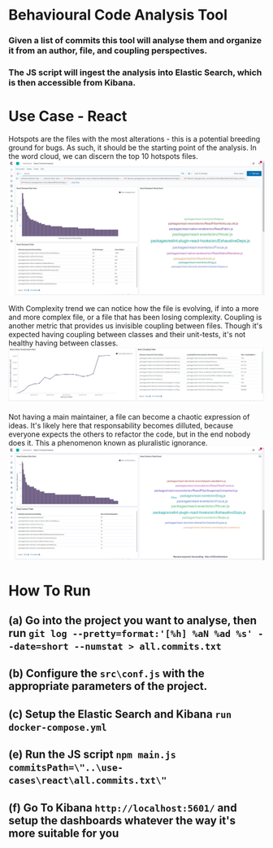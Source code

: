# Behavioural Code Analysis Tool

### Given a list of commits this tool will analyse them and organize it from an author, file, and coupling perspectives.

### The JS script will ingest the analysis into Elastic Search, which is then accessible from Kibana.

# Use Case - React

Hotspots are the files with the most alterations - this is a potential breeding ground for bugs. As such, it should be the starting point of the analysis. In the word cloud, we can discern the top 10 hotspots files.
![Hotspots](wiki/Hotspots-React-Analysis.jpg)

With Complexity trend we can notice how the file is evolving, if into a more and more complex file, or a file that has been losing complexity. Coupling is another metric that provides us invisible coupling between files. Though it's expected having coupling between classes and their unit-tests, it's not healthy having between classes.
![Trend And Coupling](wiki/Trend-And-Coupling-React-Analysis.png)

Not having a main maintainer, a file can become a chaotic expression of ideas. It's likely here that responsability becomes dilluted, because everyone expects the others to refactor the code, but in the end nobody does it. This a phenomenon known as pluralistic ignorance.
![Hotspots](wiki/Authors-React-Analysis.jpg)

# How To Run

## (a) Go into the project you want to analyse, then run `git log --pretty=format:'[%h] %aN %ad %s' --date=short --numstat > all.commits.txt`

## (b) Configure the `src\conf.js` with the appropriate parameters of the project.

## (c) Setup the Elastic Search and Kibana `run docker-compose.yml`

## (e) Run the JS script `npm main.js commitsPath=\"..\use-cases\react\all.commits.txt\"`

## (f) Go To Kibana `http://localhost:5601/` and setup the dashboards whatever the way it's more suitable for you
